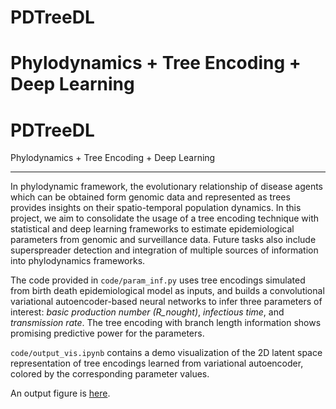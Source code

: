 # PDTreeDL
Phylodynamics + Tree Encoding + Deep Learning
=======
# PDTreeDL
Phylodynamics + Tree Encoding + Deep Learning

------------
In phylodynamic framework, the evolutionary relationship of disease agents which can be obtained form genomic data and represented as trees provides insights on their spatio-temporal population dynamics. In this project, we aim to consolidate the usage of a tree encoding technique with statistical and deep learning frameworks to estimate epidemiological parameters from genomic and surveillance data. Future tasks also include superspreader detection and integration of multiple sources of information into phylodynamics frameworks.

The code provided in ``code/param_inf.py`` uses tree encodings simulated from birth death epidemiological model as inputs, and builds a convolutional variational autoencoder-based neural networks to infer three parameters of interest: *basic production number (R_nought)*, *infectious time*, and *transmission rate*. The tree encoding with branch length information shows promising predictive power for the parameters. 

``code/output_vis.ipynb`` contains a demo visualization of the 2D latent space representation of tree encodings learned from variational autoencoder, colored by the corresponding parameter values.

An output figure is [here](plots/latent_space.pdf).
